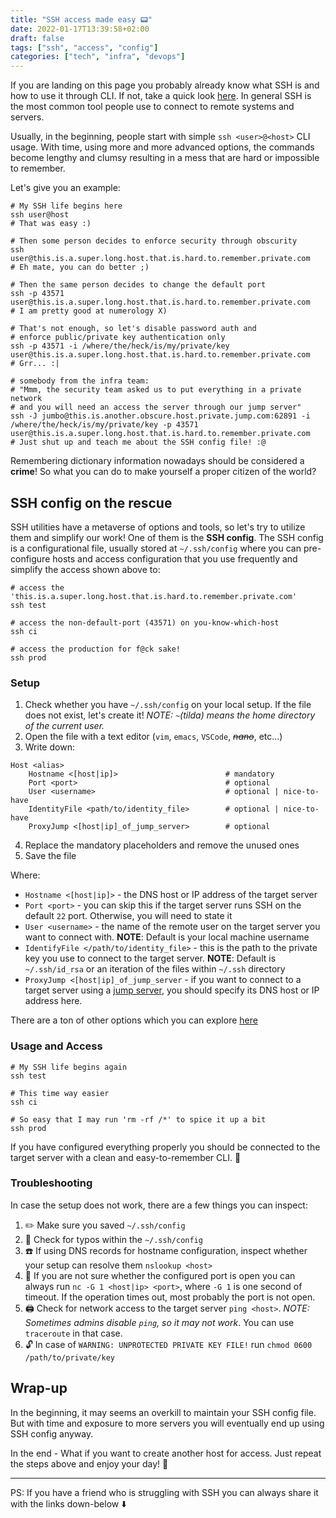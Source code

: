 ```yaml
---
title: "SSH access made easy 📟"
date: 2022-01-17T13:39:58+02:00
draft: false
tags: ["ssh", "access", "config"]
categories: ["tech", "infra", "devops"]
---
```


If you are landing on this page you probably already know what SSH is and
how to use it through CLI. If not, take a quick look [here](https://en.wikipedia.org/wiki/Secure_Shell).
In general SSH is the most common tool people use to connect to remote systems and servers.

Usually, in the beginning, people start with simple `ssh <user>@<host>` CLI usage.
With time, using more and more advanced options, the commands become lengthy and clumsy
resulting in a mess that are hard or impossible to remember.

Let's give you an example:  

```
# My SSH life begins here
ssh user@host
# That was easy :)

# Then some person decides to enforce security through obscurity
ssh user@this.is.a.super.long.host.that.is.hard.to.remember.private.com
# Eh mate, you can do better ;)

# Then the same person decides to change the default port
ssh -p 43571 user@this.is.a.super.long.host.that.is.hard.to.remember.private.com
# I am pretty good at numerology X)

# That's not enough, so let's disable password auth and
# enforce public/private key authentication only
ssh -p 43571 -i /where/the/heck/is/my/private/key user@this.is.a.super.long.host.that.is.hard.to.remember.private.com
# Grr... :|

# somebody from the infra team:
# "Mmm, the security team asked us to put everything in a private network
# and you will need an access the server through our jump server"
ssh -J jumbo@this.is.another.obscure.host.private.jump.com:62891 -i /where/the/heck/is/my/private/key -p 43571 user@this.is.a.super.long.host.that.is.hard.to.remember.private.com
# Just shut up and teach me about the SSH config file! :@
```

Remembering dictionary information nowadays should be considered a **crime**! So
what you can do to make yourself a proper citizen of the world?


## SSH config on the rescue
SSH utilities have a metaverse of options and tools, so let's try to utilize them
and simplify our work! One of them is the **SSH config**. The SSH config is a
configurational file, usually stored at `~/.ssh/config` where you can pre-configure
hosts and access configuration that you use frequently and simplify the access shown
above to:

```
# access the 'this.is.a.super.long.host.that.is.hard.to.remember.private.com'
ssh test

# access the non-default-port (43571) on you-know-which-host
ssh ci

# access the production for f@ck sake!
ssh prod
```

### Setup
1. Check whether you have `~/.ssh/config` on your local setup. If the file does not exist, let's create it! *NOTE: `~`(tilda) means the home directory of the current user.*
2. Open the file with a text editor (`vim`, `emacs`, `VSCode`, *~~nano~~*, etc...)
3. Write down:
```
Host <alias>
    Hostname <[host|ip]>                        # mandatory
    Port <port>                                 # optional
    User <username>                             # optional | nice-to-have
    IdentityFile <path/to/identity_file>        # optional | nice-to-have
    ProxyJump <[host|ip]_of_jump_server>        # optional
```
4. Replace the mandatory placeholders and remove the unused ones
4. Save the file

Where:
* `Hostname <[host|ip]>` - the DNS host or IP address of the target server
* `Port <port>` - you can skip this if the target server runs SSH on the default `22` port. Otherwise, you will need to state it
* `User <username>` - the name of the remote user on the target server you want to connect with. **NOTE**: Default is your local machine username
* `IdentifyFile </path/to/identity_file>` - this is the path to the private key you use to connect to the target server. **NOTE**: Default is `~/.ssh/id_rsa` or an iteration of the files within `~/.ssh` directory
* `ProxyJump <[host|ip]_of_jump_server` - if you want to connect to a target server using a [jump server](https://en.wikipedia.org/wiki/Jump_server), you should specify its DNS host or IP address here.

There are a ton of other options which you can explore [here](https://linux.die.net/man/5/ssh_config)

### Usage and Access
```
# My SSH life begins again
ssh test

# This time way easier
ssh ci

# So easy that I may run 'rm -rf /*' to spice it up a bit
ssh prod
```
If you have configured everything properly you should be connected to
the target server with a clean and easy-to-remember CLI. 🎊


### Troubleshooting
In case the setup does not work, there are a few things you can inspect:
1. ✏️ Make sure you saved `~/.ssh/config`
2. 🔎 Check for typos within the `~/.ssh/config`
3. ☎️ If using DNS records for hostname configuration, inspect whether your setup can resolve them `nslookup <host>`
4. 🔌 If you are not sure whether the configured port is open you can always run `nc -G 1 <host|ip> <port>`, where `-G 1` is one second of timeout. If the operation times out, most probably the port is not open.
5. 🖨️ Check for network access to the target server `ping <host>`. *NOTE: Sometimes admins disable `ping`, so it may not work*. You can use `traceroute` in that case.
6. 🔓 In case of `WARNING: UNPROTECTED PRIVATE KEY FILE!` run `chmod 0600 /path/to/private/key`

## Wrap-up
In the beginning, it may seems an overkill to maintain your SSH config file. But with time
and exposure to more servers you will eventually end up using SSH config anyway.

In the end - What if you want to create another host for access. Just repeat the steps above
and enjoy your day! 🎉

---
PS: If you have a friend who is struggling with SSH you can always share it with
the links down-below ⬇️
